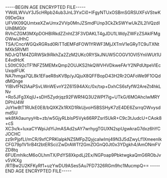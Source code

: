 -----BEGIN AGE ENCRYPTED FILE-----
YWdlLWVuY3J5cHRpb24ub3JnL3YxCi0+IFgyNTUxOSBmSGRSUXFsVStwK09DeGkx
UFVIK09QUmtxeXZwUmx2VVp0MnJZSmdFUnp3CkZkSWYwUkZlL2lVQzdIUlhBMG0r
RVhCZGM3MXpDOHBIRkdZZnhtZ3F3VDAKLT4gJDU1LWdyZWFzZSAkIFMgOWwiJHhC
TSA/CncrWGQxRGRsd0RiTTdEMFdFOW1YRWF3MjJXTmV1eGRyTC9uTXNtMXk5RVM1
NDJrQTM4ZGRWSk9iRkhZa2ZzM2UKc0RYSkJNUW5COGV1OVI5YnliWUt1UE4vdHcK
LS0tIC92cTF1NFZ5MEMxQmp2OUJKS2hkQWVHVDkweFArY2NPdUtpeVlEcUxqdFUK
NA7hmga7QL8k1EFaeR8sKVBp/yJQjuX8QFFBopD43H2Rr2OAFoWe9F1OQddMQnge
YlBIvfFN2IAaPSvLWnWEvnY2Z61594AXc/0x/txp+DxhCS6sfyfW2AreZt4hkLNv
+Ro5JFg3XqjU+sDH5Zydrjqz92FWRf4Q3U2WPf7ig+UTkG/6MOAhcIwMRYDPhU4W
JoYIw8tT1RUkE0E8/bQXKZk1RXD1RkUjvoH5BSSHyK7zE4DE6ZsrrqOWvysdmd5U
wk8fA0aunyyHb+zb/w5GjyRLblsP5Vyk66RPZsrI5UkR+C9c3tJudcU+CAok8+cS
XC3v/k+IuxaCYWpiJdYiJmASAd2sAY7wrhygTGUXN2spUgwkraG7dxz6hYCJOCHC
zz9rPjpfLI/mCR/9xfCPRKlalpkNZSMFpZQyjcalwImj49N3J5dZwyLf1XmeenIk
CFG79p1V1irB4t2btERSci/ZwDrAWTf2GmZOGnQ0Jt0x3YDgkh4/AmONmFVZD8tq
6FUEmhIkcM6oOLhmTX/PdYS8XkpdLj2Ex/NGPoap9PbktwgkaQmG6RObJvv5VKXg
/RTBw2U2KFKyRf1+uzYwDU9ASes5Au7FD7326RGm9hc1MucmpQ==
-----END AGE ENCRYPTED FILE-----
